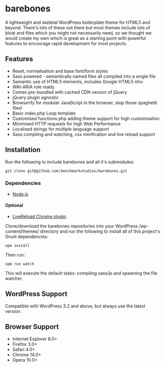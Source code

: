 # barebones

A lightweight and skeletal WordPress boilerplate theme for HTML5 and beyond. There's lots of these out there but most themes include lots of bloat and files which you might not necessarily need, so we thought we would create my own which is great as a starting point with powerful features to encourage rapid development for most projects.

## Features

* Reset, normalisation and base font/form styles
* Sass powered - semantically named files all compiled into a single file
* Semantic use of HTML5 elements, includes Google HTML5 shiv
* WAI-ARIA role ready
* Comes pre-bundled with cached CDN version of jQuery
* jQuery plugin agnostic
* Browserify for modular JavaScript in the browser, stop those spaghetti files!
* Basic index.php Loop template
* Customised functions.php adding theme support for high customisation
* Minimised HTTP requests for high Web Performance
* Localised strings for multiple language support
* Sass compiling and watching, css minification and live reload support

## Installation

Run the following to include barebones and all it's submodules:

    git clone git@github.com:benchmarkstudios/barebones.git

### Dependencies

* [Node.js](http://nodejs.org)

#### Optional

* [LiveReload Chrome plugin](https://chrome.google.com/webstore/detail/livereload/jnihajbhpnppcggbcgedagnkighmdlei)

Clone/download the barebones repositories into your WordPress /wp-content/themes/ directory and run the following to install all of this project's Grunt dependencies:

    npm install

Then run:

    npm run watch

This will execute the default tasks: compiling sass/js and spawning the file watcher.

## WordPress Support

Compatible with WordPress 3.2 and above, but always use the latest version.

## Browser Support

* Internet Explorer 8.0+
* Firefox 3.0+
* Safari 4.0+
* Chrome 14.0+
* Opera 10.0+
